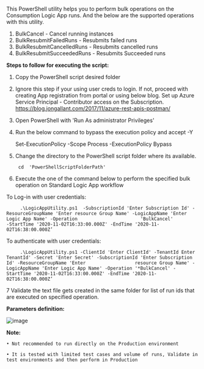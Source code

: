 This PowerShell utility helps you to perform bulk operations on the Consumption Logic App runs. And the below are the supported operations with this utility.

1. BulkCancel - Cancel running instances
2. BulkResubmitFailedRuns - Resubmits failed runs
3. BulkResubmitCancelledRuns - Resubmits cancelled runs
4. BulkResubmitSucceededRuns - Resubmits Succeeded runs

**Steps to follow for executing the script:**

1. Copy the PowerShell script desired folder

2. Ignore this step if your using user creds to login. If not, proceed with creating App registration from portal or using below blog.
	Set up Azure Service Principal - Contributor access on the Subscription. https://blog.jongallant.com/2017/11/azure-rest-apis-postman/

3. Open PowerShell with 'Run As administrator Privileges'

4. Run the below command to bypass the execution policy and accept -Y

	Set-ExecutionPolicy -Scope Process -ExecutionPolicy Bypass
	
5. Change the directory to the PowerShell script folder where its available.

		cd  'PowerShellScriptFolderPath'
6. Execute the one of the command below to perform the specified bulk operation on Standard Logic App workflow

 To Log-in with user credentials:
	   
	     .\LogicAppUtility.ps1  -SubscriptionId 'Enter Subscription Id' -ResourceGroupName 'Enter resource Group Name' -LogicAppName 'Enter Logic App Name' -Operation                       'BulkCancel'           -StartTime '2020-11-02T16:33:00.000Z' -EndTime '2020-11-02T16:38:00.000Z’

To authenticate with user credentials:
	   
	     .\LogicAppUtility.ps1 -ClientId 'Enter ClientId' -TenantId Enter TenantId' -Secret 'Enter Secret' -SubscriptionId 'Enter Subscription Id' -ResourceGroupName 'Enter                  resource Group Name' -LogicAppName 'Enter Logic App Name' -Operation '*BulkCancel' -StartTime '2020-11-02T16:33:00.000Z' -EndTime '2020-11-02T16:38:00.000Z’
	     
7  Validate the text file gets created in the same folder for list of run ids that are executed on specified operation.
	

**Parameters definition:** 

![image](https://user-images.githubusercontent.com/82495659/130433993-aa08f0d1-521c-4053-8979-97cd098f03f3.png)

**Note:**

	• Not recommended to run directly on the Production environment
	
	• It is tested with limited test cases and volume of runs, Validate in test environments and then perform in Production

